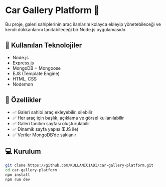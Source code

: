 # Car Gallery Platform 🚗

Bu proje, galeri sahiplerinin araç ilanlarını kolayca ekleyip yönetebileceği ve kendi dükkanlarını tanıtabileceği bir Node.js uygulamasıdır.

## 🔧 Kullanılan Teknolojiler

- Node.js
- Express.js
- MongoDB + Mongoose
- EJS (Template Engine)
- HTML, CSS
- Nodemon

## 🚀 Özellikler

- ✅ Galeri sahibi araç ekleyebilir, silebilir
- ✅ Her araç için başlık, açıklama ve görsel kullanılabilir
- ✅ Galeri tanıtım sayfası oluşturulabilir
- ✅ Dinamik sayfa yapısı (EJS ile)
- ✅ Veriler MongoDB’de saklanır


## 💻 Kurulum

```bash
git clone https://github.com/KULLANICIADI/car-gallery-platform.git
cd car-gallery-platform
npm install
npm run dev
